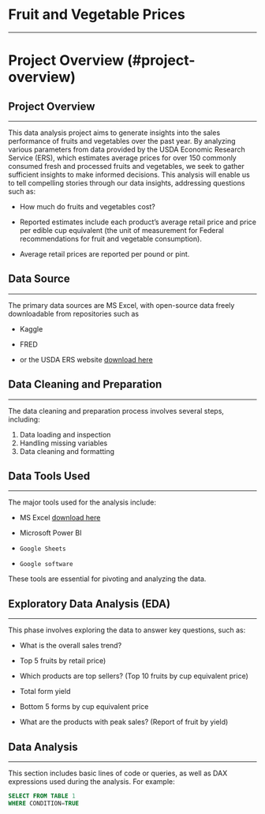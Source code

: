 # Fruit and Vegetable Prices
---

# Project Overview (#project-overview)

## Project Overview
---

This data analysis project aims to generate insights into the sales performance of fruits and vegetables over the past year. By analyzing various parameters from data provided by the USDA Economic Research Service (ERS), which estimates average prices for over 150 commonly consumed fresh and processed fruits and vegetables, we seek to gather sufficient insights to make informed decisions. This analysis will enable us to tell compelling stories through our data insights, addressing questions such as:

  - How much do fruits and vegetables cost?
  
  - Reported estimates include each product’s average retail price and price per edible cup equivalent (the unit of measurement for Federal recommendations for fruit and vegetable consumption).
    
  - Average retail prices are reported per pound or pint.

## Data Source
---

The primary data sources are MS Excel, with open-source data freely downloadable from repositories such as 

  - Kaggle
  
  - FRED
  
  -   or the USDA ERS website [download here](https://www.ers.usda.gov/data-products/fruit-and-vegetable-prices.aspx)

## Data Cleaning and Preparation
---
The data cleaning and preparation process involves several steps, including:
1.	Data loading and inspection
2.	Handling missing variables
3.	Data cleaning and formatting

## Data Tools Used
---

The major tools used for the analysis include:

  - MS Excel [download here](https://www.microsoft.com)
    
  - Microsoft Power BI
    
  - 	Google Sheets
    
  - 	Google software

These tools are essential for pivoting and analyzing the data.

## Exploratory Data Analysis (EDA)
---
This phase involves exploring the data to answer key questions, such as:

  - What is the overall sales trend?
  
  - Top 5 fruits by retail price)
  
  - Which products are top sellers? (Top 10 fruits by cup equivalent price)
  
  - Total form yield
  
  - Bottom 5 forms by cup equivalent price
  
  - What are the products with peak sales? (Report of fruit by yield)

## Data Analysis
---

This section includes basic lines of code or queries, as well as DAX expressions used during the analysis. For example:

```SQL
SELECT FROM TABLE 1
WHERE CONDITION=TRUE
```


